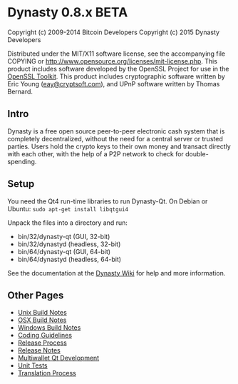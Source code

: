 Dynasty 0.8.x BETA
====================

Copyright (c) 2009-2014 Bitcoin Developers
Copyright (c) 2015 Dynasty Developers

Distributed under the MIT/X11 software license, see the accompanying
file COPYING or http://www.opensource.org/licenses/mit-license.php.
This product includes software developed by the OpenSSL Project for use in the [OpenSSL Toolkit](http://www.openssl.org/). This product includes
cryptographic software written by Eric Young ([eay@cryptsoft.com](mailto:eay@cryptsoft.com)), and UPnP software written by Thomas Bernard.


Intro
---------------------
Dynasty is a free open source peer-to-peer electronic cash system that is
completely decentralized, without the need for a central server or trusted
parties.  Users hold the crypto keys to their own money and transact directly
with each other, with the help of a P2P network to check for double-spending.


Setup
---------------------
You need the Qt4 run-time libraries to run Dynasty-Qt. On Debian or Ubuntu:
	`sudo apt-get install libqtgui4`

Unpack the files into a directory and run:

- bin/32/dynasty-qt (GUI, 32-bit)
- bin/32/dynastyd (headless, 32-bit)
- bin/64/dynasty-qt (GUI, 64-bit)
- bin/64/dynastyd (headless, 64-bit)

See the documentation at the [Dynasty Wiki](http://dynasty.info)
for help and more information.


Other Pages
---------------------
- [Unix Build Notes](build-unix.md)
- [OSX Build Notes](build-osx.md)
- [Windows Build Notes](build-msw.md)
- [Coding Guidelines](coding.md)
- [Release Process](release-process.md)
- [Release Notes](release-notes.md)
- [Multiwallet Qt Development](multiwallet-qt.md)
- [Unit Tests](unit-tests.md)
- [Translation Process](translation_process.md)

